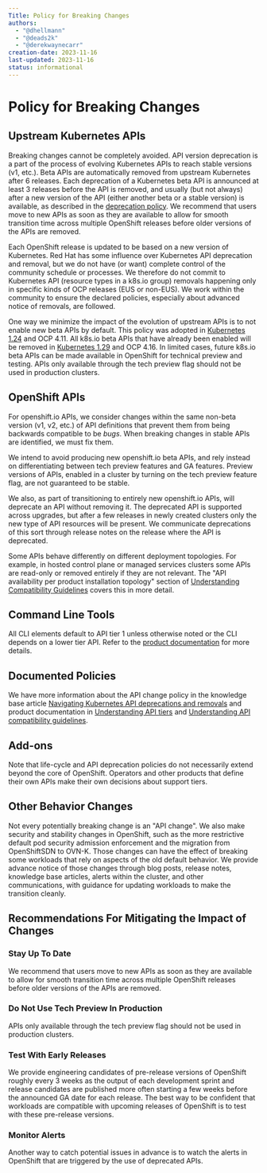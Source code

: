```yaml
---
Title: Policy for Breaking Changes
authors:
  - "@dhellmann"
  - "@deads2k"
  - "@derekwaynecarr"
creation-date: 2023-11-16
last-updated: 2023-11-16
status: informational
---
```


# Policy for Breaking Changes

## Upstream Kubernetes APIs

Breaking changes cannot be completely avoided. API version deprecation
is a part of the process of evolving Kubernetes APIs to reach stable
versions (v1, etc.). Beta APIs are automatically removed from upstream
Kubernetes after 6 releases. Each deprecation of a Kubernetes beta API
is announced at least 3 releases before the API is removed, and
usually (but not always) after a new version of the API (either
another beta or a stable version) is available, as described in the
[deprecation
policy](https://kubernetes.io/docs/reference/using-api/deprecation-policy/). We
recommend that users move to new APIs as soon as they are available to
allow for smooth transition time across multiple OpenShift releases
before older versions of the APIs are removed.

Each OpenShift release is updated to be based on a new version of
Kubernetes. Red Hat has some influence over Kubernetes API deprecation
and removal, but we do not have (or want) complete control of the
community schedule or processes. We therefore do not commit to
Kubernetes API (resource types in a k8s.io group) removals happening
only in specific kinds of OCP releases (EUS or non-EUS). We work
within the community to ensure the declared policies, especially about
advanced notice of removals, are followed.

One way we minimize the impact of the evolution of upstream APIs is to
not enable new beta APIs by default. This policy was adopted in
[Kubernetes
1.24](https://github.com/kubernetes/enhancements/tree/master/keps/sig-architecture/3136-beta-apis-off-by-default)
and OCP 4.11. All k8s.io beta APIs that have already been enabled will
be removed in [Kubernetes
1.29](https://kubernetes.io/docs/reference/using-api/deprecation-guide/#v1-29)
and OCP 4.16. In limited cases, future k8s.io beta APIs can be made
available in OpenShift for technical preview and testing. APIs only
available through the tech preview flag should not be used in
production clusters.

## OpenShift APIs

For openshift.io APIs, we consider changes within the same non-beta
version (v1, v2, etc.) of API definitions that prevent them from being
backwards compatible to be *bugs*. When breaking changes in stable
APIs are identified, we must fix them.

We intend to avoid producing new openshift.io beta APIs, and rely
instead on differentiating between tech preview features and GA
features. Preview versions of APIs, enabled in a cluster by turning on
the tech preview feature flag, are not guaranteed to be stable.

We also, as part of transitioning to entirely new openshift.io APIs,
will deprecate an API without removing it. The deprecated API is
supported across upgrades, but after a few releases in newly created
clusters only the new type of API resources will be present. We
communicate deprecations of this sort through release notes on the
release where the API is deprecated.

Some APIs behave differently on different deployment topologies. For
example, in hosted control plane or managed services clusters some
APIs are read-only or removed entirely if they are not relevant. The
"API availability per product installation topology" section of
[Understanding Compatibility
Guidelines](https://docs.openshift.com/container-platform/4.14/rest_api/understanding-compatibility-guidelines.html)
covers this in more detail.

## Command Line Tools

All CLI elements default to API tier 1 unless otherwise noted or the
CLI depends on a lower tier API. Refer to the [product
documentation](https://docs.openshift.com/container-platform/4.14/rest_api/understanding-api-support-tiers.html#deprecating-cli-elements_understanding-api-tiers)
for more details.

## Documented Policies

We have more information about the API change policy in the knowledge
base article [Navigating Kubernetes API deprecations and
removals](https://access.redhat.com/articles/6955985) and product
documentation in [Understanding API
tiers](https://docs.openshift.com/container-platform/4.14/rest_api/understanding-api-support-tiers.html)
and [Understanding API compatibility
guidelines](https://docs.openshift.com/container-platform/4.14/rest_api/understanding-compatibility-guidelines.html).

## Add-ons

Note that life-cycle and API deprecation policies do not necessarily
extend beyond the core of OpenShift. Operators and other products that
define their own APIs make their own decisions about support tiers.

## Other Behavior Changes

Not every potentially breaking change is an "API change". We also make
security and stability changes in OpenShift, such as the more
restrictive default pod security admission enforcement and the
migration from OpenShiftSDN to OVN-K. Those changes can have the
effect of breaking some workloads that rely on aspects of the old
default behavior. We provide advance notice of those changes through
blog posts, release notes, knowledge base articles, alerts within the
cluster, and other communications, with guidance for updating
workloads to make the transition cleanly.

## Recommendations For Mitigating the Impact of Changes

### Stay Up To Date

We recommend that users move to new APIs as soon as they are available
to allow for smooth transition time across multiple OpenShift releases
before older versions of the APIs are removed.

### Do Not Use Tech Preview In Production

APIs only available through the tech preview flag should not be used
in production clusters.

### Test With Early Releases

We provide engineering candidates of pre-release versions of OpenShift
roughly every 3 weeks as the output of each development sprint and
release candidates are published more often starting a few weeks
before the announced GA date for each release. The best way to be
confident that workloads are compatible with upcoming releases of
OpenShift is to test with these pre-release versions.

### Monitor Alerts

Another way to catch potential issues in advance is to watch the
alerts in OpenShift that are triggered by the use of deprecated APIs.
